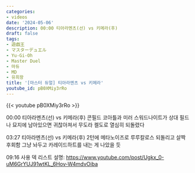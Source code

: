 ```yaml
---
categories:
- videos
date: '2024-05-06'
description: 00:00 티아라멘츠(선) vs 키메라(후)
draft: false
tags:
- 遊戯王
- マスターデュエル
- Yu-Gi-Oh
- Master Duel
- 마듀
- MD
- 유희왕
title: '[마스터 듀얼] 티아라멘츠 vs 키메라'
youtube_id: pB0XMiy3rRo
---
```



{{< youtube pB0XMiy3rRo >}}

00:00 티아라멘츠(선) vs 키메라(후)
콘필드 코아틀과 미러 스워드나이트가 상대 필드나 묘지에 남아있으면 귀찮아져서 무도라 켈도로 열심히 되돌렸다

03:27 티아라멘츠(선) vs 키메라(후)
2턴에 메타노이즈로 루루칼로스 되돌리고 살짝 후회함
그냥 놔두고 카레이드하트를 내는 게 나았을 듯

09:16 사용 덱 리스트
설명: https://www.youtube.com/post/Ugkx_0-uM6GrYUJ91wtKL_6Hov-W4mdvOiba